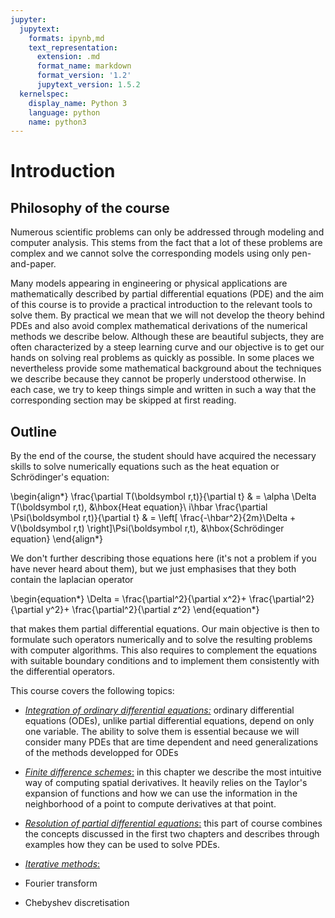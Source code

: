 ```yaml
---
jupyter:
  jupytext:
    formats: ipynb,md
    text_representation:
      extension: .md
      format_name: markdown
      format_version: '1.2'
      jupytext_version: 1.5.2
  kernelspec:
    display_name: Python 3
    language: python
    name: python3
---
```


<!-- #region -->
# Introduction

## Philosophy of the course

Numerous scientific problems can only be addressed through modeling and computer analysis. This stems from the fact that a lot of these problems are complex and we cannot solve the corresponding models using only pen-and-paper. 

Many models appearing in engineering or physical applications are mathematically described by partial differential equations (PDE) and the aim of this course is to provide a practical introduction to the relevant tools to solve them. By practical we mean that we will not develop the theory behind PDEs and also avoid complex mathematical derivations of the numerical methods we describe below. Although these are beautiful subjects, they are often characterized by a steep learning curve and our objective is to get our hands on solving real problems as quickly as possible. In some places we nevertheless provide some mathematical background about the techniques we describe because they cannot be properly understood otherwise. In each case, we try to keep things simple and written in such a way that the corresponding section may be skipped at first reading.

## Outline
By the end of the course, the student should have acquired the necessary skills to solve numerically equations such as the heat equation or Schrödinger's equation:

\begin{align*}
\frac{\partial T(\boldsymbol r,t)}{\partial t}  & = \alpha \Delta T(\boldsymbol r,t), &\hbox{Heat equation}\\
i\hbar \frac{\partial \Psi(\boldsymbol r,t)}{\partial t} & = \left[ \frac{-\hbar^2}{2m}\Delta + V(\boldsymbol r,t) \right]\Psi(\boldsymbol r,t), &\hbox{Schrödinger equation}
\end{align*}

We don't further describing those equations here (it's not a problem if you have never heard about them), but we just emphasises that they both contain the laplacian operator

\begin{equation*}
 \Delta = \frac{\partial^2}{\partial x^2}+ \frac{\partial^2}{\partial y^2}+ \frac{\partial^2}{\partial z^2}
\end{equation*}

that makes them partial differential equations. Our main objective is then to formulate such operators numerically and to solve the resulting problems with computer algorithms. This also requires to complement the equations with suitable boundary conditions and to implement them consistently with the differential operators.

This course covers the following topics:

- <u>*Integration of ordinary differential equations:*</u>
ordinary differential equations (ODEs), unlike partial differential equations, depend on only one variable. The ability to solve them is essential because we will consider many PDEs that are time dependent and need generalizations of the methods developped for ODEs 


- <u>*Finite difference schemes*:</u>
in this chapter we describe the most intuitive way of computing spatial derivatives. It heavily relies on the Taylor's expansion of functions and how we can use the information in the neighborhood of a point to compute derivatives at that point.


- <u>*Resolution of partial differential equations*:</u> this part of course combines the concepts discussed in the first two chapters and describes through examples how they can be used to solve PDEs.


- <u>*Iterative methods*:</u> 

- Fourier transform
- Chebyshev discretisation

<!-- #endregion -->

```python

```
